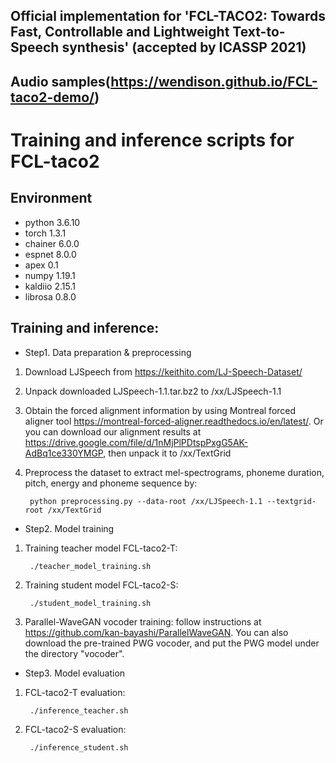 ## Official implementation for 'FCL-TACO2: Towards Fast, Controllable and Lightweight Text-to-Speech synthesis' (accepted by ICASSP 2021)
## Audio samples(https://wendison.github.io/FCL-taco2-demo/)
# Training and inference scripts for FCL-taco2

## Environment
*  python 3.6.10
*  torch 1.3.1
*  chainer 6.0.0
*  espnet 8.0.0
*  apex 0.1
*  numpy 1.19.1
*  kaldiio 2.15.1
*  librosa 0.8.0

## Training and inference:

*  Step1. Data preparation & preprocessing

1.  Download LJSpeech from https://keithito.com/LJ-Speech-Dataset/

2.  Unpack downloaded LJSpeech-1.1.tar.bz2 to /xx/LJSpeech-1.1

3.  Obtain the forced alignment information by using Montreal forced aligner tool https://montreal-forced-aligner.readthedocs.io/en/latest/. Or you can download our alignment results at https://drive.google.com/file/d/1nMjPlPDtspPxgG5AK-AdBq1ce330YMGP, then unpack it to /xx/TextGrid

4.  Preprocess the dataset to extract mel-spectrograms, phoneme duration, pitch, energy and phoneme sequence by:

         python preprocessing.py --data-root /xx/LJSpeech-1.1 --textgrid-root /xx/TextGrid



*  Step2. Model training

1.  Training teacher model FCL-taco2-T: 

         ./teacher_model_training.sh

2.  Training student model FCL-taco2-S: 

         ./student_model_training.sh

3.  Parallel-WaveGAN vocoder training: follow instructions at https://github.com/kan-bayashi/ParallelWaveGAN. You can also download the pre-trained PWG vocoder, and put the PWG model under the directory "vocoder".


*  Step3. Model evaluation

1.  FCL-taco2-T evaluation: 

         ./inference_teacher.sh

2.  FCL-taco2-S evaluation: 

         ./inference_student.sh


